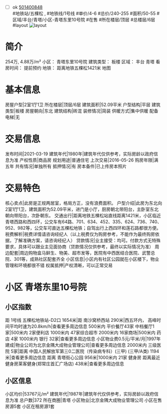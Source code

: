 - [ ] ok [501400848](https://bj.5i5j.com/ershoufang/501400848.html)  
 #地铁站/五棵松 ,  #地铁线/1号线
#单价/4-6 #总价/240-255 #面积/50-55   #区域/丰台/青塔/小区-青塔东里10号院 #在售 #所在楼层/顶层 #总楼层/6层 #layout 
![layout](http://image2a.5i5j.com/bdir/layout/271d22ec38a3450ca096db0e79c6210a.jpg_P5.jpg) 
# 简介 
 254万,  4.88万/m² 
小区： 青塔东里10号院
建筑类型： 板楼
区域： 丰台 青塔
看房时间： 提前预约
地铁： 距离地铁五棵松1421米 地图
# 基本信息 
 房屋户型|2室1厅1卫
所在楼层|顶层/6层
建筑面积|52.09平米
户型结构|平层
建筑类型|板楼
房屋朝向|东北
建筑结构|砖混
装修情况|简装
供暖方式|集中供暖
配备电梯|无
# 交易信息 
 发布时间|2021-03-19
建筑年代|1980年|建筑年代仅供参考，实际房龄以政府信息为准
产权性质|商品房
规划用途|普通住宅
上次交易|2016-05-26
购房年限|满五年
共有情况|单独所有
抵押情况|有
房本备件|已上传房本照片
# 交易特色 
 核心卖点|此房是正规两居室，格局方正，没有浪费面积。
户型介绍|此房为东北向2室1厅1卫，建筑面积为52.09平米，进门是小厅，厨房朝北带阳台，主卧室东北朝向带阳台，次卧朝东。
交通出行|距离地铁五棵松站直线距离1421米，小区临近青塔西路和西四环，公交车有64路、701、634、452、335、624、736、740、952、982等，公交车可直达五棵松地铁；自驾出行上西四环和莲石路都很方便。
税费解析|税费详情请咨询经纪人（以上税费仅为购房参考，不能作为最终购房依据，了解准确方案，请咨询经纪人）
贷款情况|业主接受：均可。付款方式无特殊要求，具体可以跟业主见面协商（贷款情况仅供参考，最终以实际情况为准）
周边配套|周边购物盒马鲜生、物美、超市发等，医院有中西医结合医院、武警总院、301等，成熟社区配套齐全
小区信息|小区内有社区公园就在小区楼下，物业管理和环境都很不错
权属抵押|产权清晰，可以正常交易
# 小区 青塔东里10号院
## 小区指数 
 距 1号线 五棵松地铁站-D2口 1654米|距 南沙窝桥西站 290米|西五环内， 高峰时间平均时速为20.8km/h|查看更多周边信息
500米内 平价餐厅43家
中档餐厅1家|500米内 2家便利店
1000米内 47家综合超市
2000米内 16家商场|500米内 药店 4家
1000米内 银行 32家|查看更多周边信息
小区物业费0.5元/平米/月|1997年建成|物业公司为北京金隅大成物业管理公司|查看更多周边信息
2000米内 三级医院 5家|距离 中国人民解放军第三0二医院（传染病专科）(三甲) (三甲/A类) 1194米|查看更多周边信息
距离 青塔街心公园 956米|1000米内 21家 健身房
距离最近健身房莱客健身(郑常庄首汇广场店) 438米|查看更多周边信息
## 小区信息 
 小区均价|53767元/m²
建筑年代|1987年|建筑年代仅供参考，实际房龄以政府信息为准
总户数|372
所在商圈|青塔
小区物业|北京金隅大成物业管理公司
小区在售房源5套
小区在租房源1套

